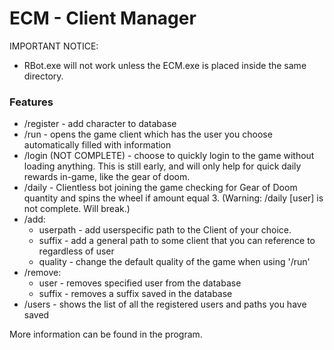 # ECM - Client Manager

IMPORTANT NOTICE:
- RBot.exe will not work unless the ECM.exe is placed inside the same directory.

### Features

- /register - add character to database
- /run - opens the game client which has the user you choose automatically filled with information
- /login (NOT COMPLETE) - choose to quickly login to the game without loading anything. This is still early, and will only help for quick daily rewards in-game, like the gear of doom.
- /daily - Clientless bot joining the game checking for Gear of Doom quantity and spins the wheel if amount equal 3.                                                  (Warning: /daily [user] is not complete. Will break.)
- /add:
	- userpath - add userspecific path to the Client of your choice.
	- suffix - add a general path to some client that you can reference to regardless of user
	- quality - change the default quality of the game when using '/run'
- /remove:
	- user - removes specified user from the database
	- suffix - removes a suffix saved in the database
- /users - shows the list of all the registered users and paths you have saved

More information can be found in the program.


